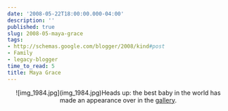 ```yaml
---
date: '2008-05-22T18:00:00.000-04:00'
description: ''
published: true
slug: 2008-05-maya-grace
tags:
- http://schemas.google.com/blogger/2008/kind#post
- Family
- legacy-blogger
time_to_read: 5
title: Maya Grace
---
```


<p align="center">![img_1984.jpg](img_1984.jpg)Heads up: the best baby in the world has made an appearance over in the <a href="/gallery2/v/MayaGraceSpring08/">gallery</a>.
